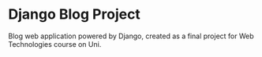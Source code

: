# Django Blog Project

Blog web application powered by Django, created as a final project for Web Technologies course on Uni.